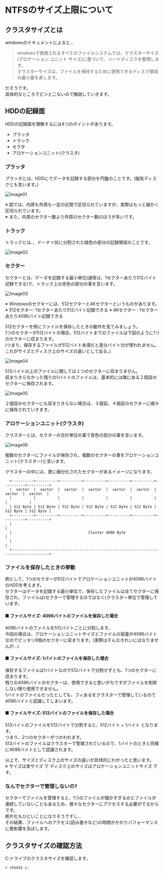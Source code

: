 # NTFSのサイズ上限について
## クラスタサイズとは
windowsのドキュメントによると...
> windowsで使用されるすべてのファイルシステムでは、クラスターサイズ(アロケーション ユニット サイズ)に基づいて、ハードディスクを整理します。  
> クラスターサイズは、ファイルを保持するために使用できるディスク領域の最小量を表します。

だそうです。  
具体的なところでピンとこないので解説していきます。
## HDDの記録面
HDDの記録面を理解するには4つのポイントがあります。
- プラッタ
- トラック
- セクタ
- アロケーションユニット(クラスタ)

### プラッタ
プラッタとは、HDDにでデータを記録する部分を円盤のことです。(磁気ディスクとも言います。)
  
![Image01](./images/ntfs-01.jpg)
  
※ 図では、内周も外周も一定の区間で区切られていますが、実際はもっと細かく区切られています。  
※ また、内周のセクター数より外周のセクター数のほうが多いです。
### トラック
トラックとは、、ドーナツ状に分割された緑色の部分の記録領域のことです。
  
![Image02](./images/ntfs-02.jpg)
  
### セクター
セクターとは、データを記録する最小単位(通常は、1セクターあたり512バイト記録できる)で、トラック上の赤色の部分の事を言います。
  
![Image03](./images/ntfs-03.jpg)
  
※ Windowsのセクターには、512セクターと4Kセクターというものがあります。 
※ 512セクター: 1セクターあたり512バイト記録できる
※ 4Kセクター : 1セクターあたり4096バイト記録できる
  
512セクターを例にファイルを保存したときの動作を見てみましょう。  
1つのセクターが512バイトの場合、512バイトまでのファイルは下図のように1つのセクターに収まります。  
(つまり、保存するファイルが512バイト未満だと差分バイト分が使われません。これがサイズとディスク上のサイズの違いとして出る。)
  
![Image04](./images/ntfs-04.jpg)
  
513バイト以上のファイルに関しては１つのセクターに収まりません。  
収まりきらなかった残りの1バイトのファイルは、基本的には隣にある２個目のセクターに保存されます。
  
![Image05](./images/ntfs-05.jpg)
  
２個目のセクターにも収まりきらない場合は、３個目、４個目のセクターに順々に保存されていきます。
### アロケーションユニット(クラスタ)
クラスターとは、セクターの合計単位の事で青色の部分の事を言います。  
  
![Image06](./images/ntfs-06.jpg)
  
複数のセクターにファイルが保存され、複数のセクターの事をアロケーションユニット(クラスター)と言います。  
  
クラスターの中には、更に細分化されたセクターがあるイメージになります。
```
  +----------+----------+----------+----------+----------+----------+----------+----------+
  |  sector  |  sector  |  sector  |  sector  |  sector  |  sector  |  sector  |  sector  |
  |          |          |          |          |          |          |          |          |
  | 512 Byte | 512 Byte | 512 Byte | 512 Byte | 512 Byte | 512 Byte | 512 Byte | 512 Byte |
  +----------+----------+----------+----------+----------+----------+----------+----------+
  |                                                                                       |
  |                                   Cluster 4096 Byte                                   |
  |                                                                                       |
  +---------------------------------------------------------------------------------------+
```
### ファイルを保存したときの挙動
例として、1つのセクターが512バイトでアロケーションユニットが4096バイトのHDDを考えます。  
セクターはデータを記録する最小単位で、保存したファイルは全てセクターに保存され、ファイルは(セクターで管理するのではなく)クラスター単位で管理しています。
#### ■ ファイルサイズ: 4096バイトのファイルを保存した場合
4096バイトのファイルを512バイトごとに分割します。  
今回の場合は、アロケーションユニットサイズとファイルの容量が4096バイトなのでピッタリ8個のセクターに収まります。(実際はそんなきれいにはなりませんが...)

#### ■ ファイルサイズ: 1バイトのファイルを保存した場合
保存するファイルは1バイトなので512バイトで分割せずとも、1つのセクターに収まります。  
残りの4096バイトのセクターは、使用できると思いがちですがファイルを削除しない限り使用できません。  
1バイトのファイルだったとしても、フィあるをクラスターで管理しているので4096バイトと認識してしまいます。

#### ■ ファイルサイズ: 513バイトのファイルを保存した場合
513バイトのファイルを512バイトで分割すると、512バイト + 1バイト となります。  
つまり、2つのセクターがつかわれます。  
513バイトのファイルはクラスターで管理されているので、1バイトのときと同様に4096バイトとして認識されます。
  
以上で、サイズとディスク上のサイズの違いが具体的にわかったと思います。  
※ サイズは実サイズ で ディスク上のサイズはアロケーションユニットサイズ です。

### なんでセクターで管理しないの?
セクターでファイルを管理すると、1つのファイルが細かすぎるのとファイルが連続していないこともあるため、様々なセクターにアクセスする必要がでるからです。  
断片化もひどいことになりそうですし...  
その結果、ファイルへのアクセス(読み書きなど)の時間がかかりパフォーマンスに悪影響を及ぼします。
## クラスタサイズの確認方法
C:ドライブのクラスタサイズを確認します。
```
> chkdsk c:
```
